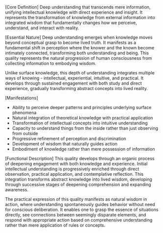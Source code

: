 [Core Definition]
Deep understanding that transcends mere information, unifying intellectual knowledge with direct experience and insight. It represents the transformation of knowledge from external information into integrated wisdom that fundamentally changes how we perceive, understand, and interact with reality.

[Essential Nature]
Deep understanding emerges when knowledge moves beyond conceptual grasp to become lived truth. It manifests as a fundamental shift in perception where the knower and the known become intimately connected, transforming both understanding and being. This quality represents the natural progression of human consciousness from collecting information to embodying wisdom.

Unlike surface knowledge, this depth of understanding integrates multiple ways of knowing - intellectual, experiential, intuitive, and practical. It develops through sustained engagement with both study and direct experience, gradually transforming abstract concepts into lived reality.

[Manifestations]
- Ability to perceive deeper patterns and principles underlying surface phenomena
- Natural integration of theoretical knowledge with practical application
- Transformation of intellectual concepts into intuitive understanding
- Capacity to understand things from the inside rather than just observing from outside
- Progressive refinement of perception and discrimination
- Development of wisdom that naturally guides action
- Embodiment of knowledge rather than mere possession of information

[Functional Description]
This quality develops through an organic process of deepening engagement with both knowledge and experience. Initial intellectual understanding is progressively enriched through direct observation, practical application, and contemplative reflection. This integration transforms abstract knowledge into lived wisdom, developing through successive stages of deepening comprehension and expanding awareness.

The practical expression of this quality manifests as natural wisdom in action, where understanding spontaneously guides behavior without need for conscious deliberation. It enables one to grasp the essence of situations directly, see connections between seemingly disparate elements, and respond with appropriate action based on comprehensive understanding rather than mere application of rules or concepts.